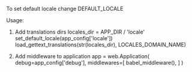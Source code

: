 To set default locale change DEFAULT_LOCALE

Usage:

1. Add translations dirs
    locales_dir = APP_DIR / 'locale'
    set_default_locale(app_config['locale'])
    load_gettext_translations(str(locales_dir), LOCALES_DOMAIN_NAME)

2. Add middleware to application
    app = web.Application(
        debug=app_config['debug'],
        middlewares=[
            babel_middleware(),
        ]
    )
